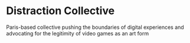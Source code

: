 # Distraction Collective

Paris-based collective pushing the boundaries of digital experiences and advocating for the legitimity of video games as an art form
